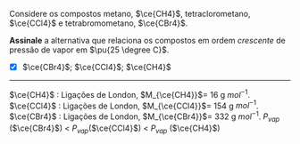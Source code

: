 Considere os compostos metano, $\ce{CH4}$, tetraclorometano, $\ce{CCl4}$ e tetrabromometano, $\ce{CBr4}$.

**Assinale** a alternativa que relaciona os compostos em ordem *crescente* de pressão de vapor em $\pu{25 \degree C}$.

- [x] $\ce{CBr4}$; $\ce{CCl4}$; $\ce{CH4}$

---

$\ce{CH4}$ : Ligações de London, $M_{\ce{CH4}}$= 16 g $mol^{-1}$. 
$\ce{CCl4}$ : Ligações de London, $M_{\ce{CCl4}}$= 154 g $mol^{-1}$. 
$\ce{CBr4}$ : Ligações de London, $M_{\ce{CBr4}}$= 332 g $mol^{-1}$. 
$P_{vap}$ ($\ce{CBr4}$) < $P_{vap}($$\ce{CCl4}$) < $P_{vap}$ ($\ce{CH4}$)
